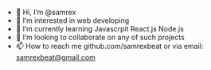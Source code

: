 - 👋 Hi, I’m @samrex
- 👀 I’m interested in web developing
- 🌱 I’m currently learning Javascrpit React.js Node.js
- 💞️ I’m looking to collaborate on any of such projects
- 📫 How to reach me github.com/samrexbeat or via email: samrexbeat@gmail.com

<!---
samrexbeat/samrexbeat is a ✨ special ✨ repository because its `README.md` (this file) appears on your GitHub profile.
You can click the Preview link to take a look at your changes.
--->
